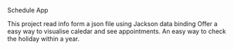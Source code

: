 Schedule App

This project read info form a json file using Jackson data binding
Offer a easy way to visualise caledar and see appointments.
An easy way to check the holiday within a year.
